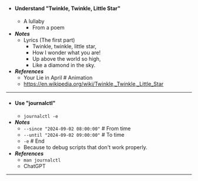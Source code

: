 - #### Understand "Twinkle, Twinkle, Little Star"
    - A lullaby
        - From a poem
- ***Notes***
    - Lyrics (The first part)
        - Twinkle, twinkle, little star,
        - How I wonder what you are!
        - Up above the world so high,
        - Like a diamond in the sky.
- ***References***
    - Your Lie in April # Animation
    - https://en.wikipedia.org/wiki/Twinkle,_Twinkle,_Little_Star
- ---
- #### Use "journalctl"
    - `journalctl -e`
- ***Notes***
    - `--since "2024-09-02 08:00:00"` # From time
    - `--until "2024-09-02 09:00:00"` # To time
    - `-e` # End
    - Because to debug scripts that don't work properly.
- ***References***
    - `man journalctl`
    - ChatGPT
- ---
